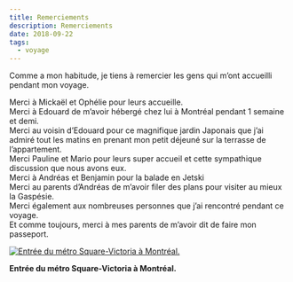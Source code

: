 ```yaml
---
title: Remerciements
description: Remerciements
date: 2018-09-22
tags:
  - voyage
---
```


Comme a mon habitude, je tiens à remercier les gens qui m’ont accueilli pendant mon voyage.

Merci à Mickaël et Ophélie pour leurs accueille.  
Merci à Edouard de m’avoir hébergé chez lui à Montréal pendant 1 semaine et demi.  
Merci au voisin d’Edouard pour ce magnifique jardin Japonais que j’ai admiré tout les matins en prenant mon petit déjeuné sur la terrasse de l’appartement.  
Merci Pauline et Mario pour leurs super accueil et cette sympathique discussion que nous avons eux.  
Merci à Andréas et Benjamin pour la balade en Jetski  
Merci au parents d’Andréas de m’avoir filer des plans pour visiter au mieux la Gaspésie.  
Merci également aux nombreuses personnes que j’ai rencontré pendant ce voyage.  
Et comme toujours, merci à mes parents de m’avoir dit de faire mon passeport.

 [![Entrée du métro Square-Victoria à Montréal.](img/18-08-28_16-28-54_2206.jpg?1680453810)](img/18-08-28_16-28-54_2206.jpg)

**Entrée du métro Square-Victoria à Montréal.**